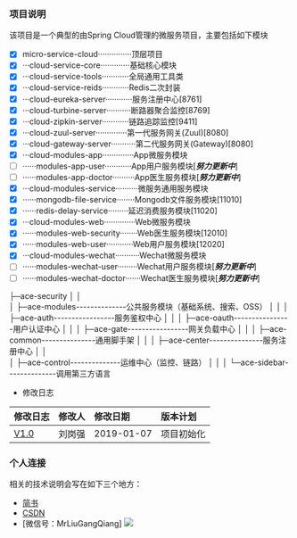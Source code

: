 ### 项目说明
该项目是一个典型的由Spring Cloud管理的微服务项目，主要包括如下模块

- [x] micro-service-cloud···············顶层项目<br>
- [x] ···cloud-service-core·············基础核心模块<br>
- [x] ···cloud-service-tools············全局通用工具类<br>
- [x] ···cloud-service-reids············Redis二次封装<br>
- [x] ···cloud-eureka-server············服务注册中心[8761]<br>
- [x] ···cloud-turbine-server···········断路器聚合监控[8769]<br>
- [x] ···cloud-zipkin-server············链路追踪监控[9411]<br>
- [x] ···cloud-zuul-server··············第一代服务网关(Zuul)[8080]<br>
- [x] ···cloud-gateway-server···········第二代服务网关(Gateway)[8080]<br>
- [x] ···cloud-modules-app··············App微服务模块<br>
- [ ] ······modules-app-user············App用户服务模块[***努力更新中***]<br>
- [ ] ······modules-app-doctor··········App医生服务模块[***努力更新中***]<br>
- [x] ···cloud-modules-service··········微服务通用服务模块<br>
- [x] ······mongodb-file-service········Mongodb文件服务模块[11010]<br>
- [x] ······redis-delay-service·········延迟消费服务模块[11020]<br>
- [x] ···cloud-modules-web··············Web微服务模块<br>
- [x] ······modules-web-security········Web医生服务模块[12010]<br>
- [x] ······modules-web-user············Web用户服务模块[12020]<br>
- [x] ···cloud-modules-wechat···········Wechat微服务模块<br>
- [ ] ······modules-wechat-user·········Wechat用户服务模块[***努力更新中***]<br>
- [ ] ······modules-wechat-doctor·······Wechat医生服务模块[***努力更新中***]<br>

├─ace-security
│  │  
│  ├─ace-modules--------------公共服务模块（基础系统、搜索、OSS）
│  │ 
│  ├─ace-auth-----------------服务鉴权中心
│  │ 
│  ├─ace-oauth----------------用户认证中心
│  │ 
│  ├─ace-gate-----------------网关负载中心
│  │ 
│  ├─ace-common---------------通用脚手架
│  │ 
│  ├─ace-center---------------服务注册中心
│  │   
│  ├─ace-control--------------运维中心（监控、链路）
│  │
│  └─ace-sidebar--------------调用第三方语言
* 修改日志

|修改日志|修改人|修改日期|版本计划|
|:----|:----|:----|:---|
|[V1.0](https://github.com/MrLiuGangQiang/micro-service-cloud/blob/master/README.md)|刘岗强|2019-01-07 |项目初始化|

### 个人连接
相关的技术说明会写在如下三个地方：
* [简书](https://www.jianshu.com/u/3642563a4185)
* [CSDN](https://blog.csdn.net/u010175879)
* [微信号：MrLiuGangQiang]
![](http://ovheeg7ro.bkt.clouddn.com/aLiangcode.jpg)
